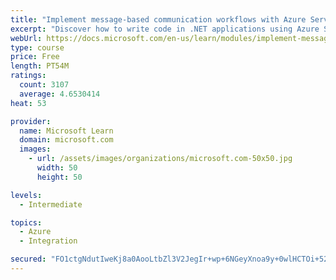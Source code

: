 ```yaml
---
title: "Implement message-based communication workflows with Azure Service Bus"
excerpt: "Discover how to write code in .NET applications using Azure Service Bus for communications that can handle high demand, low bandwidth, and hardware failures."
webUrl: https://docs.microsoft.com/en-us/learn/modules/implement-message-workflows-with-service-bus/
type: course
price: Free
length: PT54M
ratings:
  count: 3107
  average: 4.6530414
heat: 53

provider:
  name: Microsoft Learn
  domain: microsoft.com
  images:
    - url: /assets/images/organizations/microsoft.com-50x50.jpg
      width: 50
      height: 50

levels:
  - Intermediate

topics:
  - Azure
  - Integration

secured: "FO1ctgNdutIweKj8a0AooLtbZl3V2JegIr+wp+6NGeyXnoa9y+0wlHCTOi+52c53MxZWO1xXsAp1tl2TTFBU9cLXn8ez77u7V5NV4a91Gm9TY6tNEaj2rUgg2oIeolxQK+mmGogrVVNHkO3tyrD2SmErLhqGNw0BgiWrZoi0PI5japilGv/AnpbEMjtL38ZHwwjDSV+hC/tfzccAXGzUenAuqp3pm6v0cEWIB+Nwjyv9u/KiU7Hb++kSmnKrm8MrKtmxtjWtQ+PGVGIVKBtiInHn+E6/NnBx/EGLBRiIGtFhRhGVuhl7Pb1Trb5kNWNwtsZ0HEkCv1cwSBx50Ka01DDiDh8vj9AfzgoJ2msLItWwE8D5gqdQkNlCGgEJM3cLVMStYG0G7pbu6U0D85KYV7b4LHzEpMSnZwT5UHUisr4=;8BqE7YuqawfYG3RphdYG3Q=="
---
```


